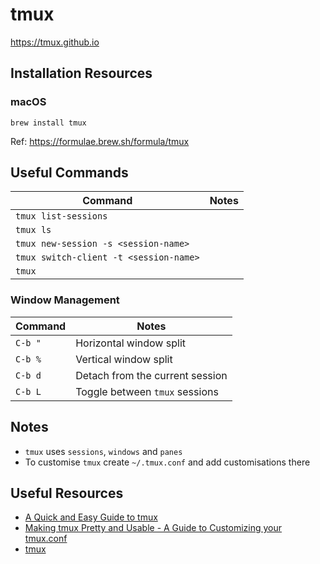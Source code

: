 # tmux

<https://tmux.github.io>

## Installation Resources

### macOS

```
brew install tmux
```

Ref: <https://formulae.brew.sh/formula/tmux>

## Useful Commands

| Command | Notes |
|---------|-------|
| `tmux list-sessions` | |
| `tmux ls` | |
| `tmux new-session -s <session-name>` | |
| `tmux switch-client -t <session-name>` | |
| `tmux` | |

### Window Management

| Command | Notes |
|---------|-------|
| `C-b "` | Horizontal window split |
| `C-b %` | Vertical window split |
| `C-b d` | Detach from the current session |
| `C-b L` | Toggle between `tmux` sessions |

## Notes

- `tmux` uses `sessions`, `windows` and `panes`
- To customise `tmux` create `~/.tmux.conf` and add customisations there

## Useful Resources

- [A Quick and Easy Guide to tmux](https://www.hamvocke.com/blog/a-quick-and-easy-guide-to-tmux/)
- [Making tmux Pretty and Usable - A Guide to Customizing your tmux.conf](https://www.hamvocke.com/blog/a-guide-to-customizing-your-tmux-conf/)
- [tmux](https://thoughtbot.com/upcase/tmux)
